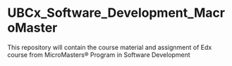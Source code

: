 # UBCx_Software_Development_MacroMaster
This repository will contain the course material and assignment of Edx course from MicroMasters® Program in Software Development
